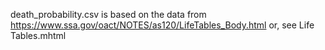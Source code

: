 death_probability.csv is based on the data from https://www.ssa.gov/oact/NOTES/as120/LifeTables_Body.html
or, see Life Tables.mhtml